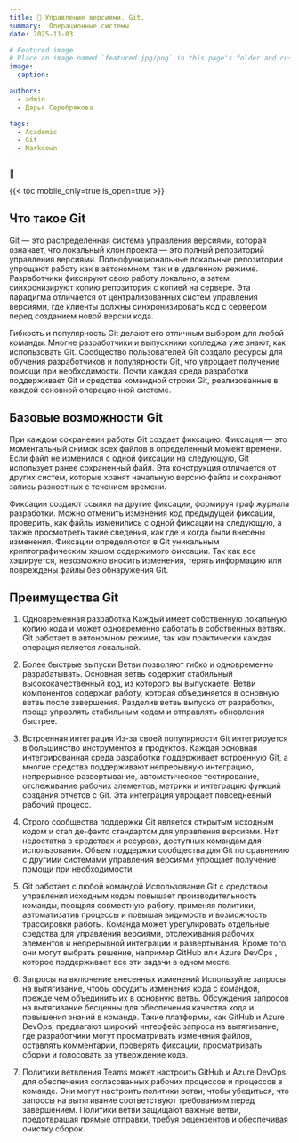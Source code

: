 ```yaml
---
title: 🎉 Управление версиями. Git.
summary:  Операционные системы
date: 2025-11-03

# Featured image
# Place an image named `featured.jpg/png` in this page's folder and customize its options here.
image:
  caption: 

authors:
  - admin
  - Дарья Серебрякова

tags:
  - Academic
  - Git
  - Markdown
---
```

👋

{{< toc mobile_only=true is_open=true >}}

## Что такое Git

Git — это распределенная система управления версиями, которая означает, что локальный клон проекта — это полный репозиторий управления версиями. Полнофункциональные локальные репозитории упрощают работу как в автономном, так и в удаленном режиме. Разработчики фиксируют свою работу локально, а затем синхронизируют копию репозитория с копией на сервере. Эта парадигма отличается от централизованных систем управления версиями, где клиенты должны синхронизировать код с сервером перед созданием новой версии кода.

Гибкость и популярность Git делают его отличным выбором для любой команды. Многие разработчики и выпускники колледжа уже знают, как использовать Git. Сообщество пользователей Git создало ресурсы для обучения разработчиков и популярности Git, что упрощает получение помощи при необходимости. Почти каждая среда разработки поддерживает Git и средства командной строки Git, реализованные в каждой основной операционной системе.

[//]: # ([![The template is mobile first with a responsive design to ensure that your site looks stunning on every device.]&#40;https://raw.githubusercontent.com/wowchemy/wowchemy-hugo-modules/main/starters/academic/preview.png&#41;]&#40;https://hugoblox.com&#41;)

## Базовые возможности Git

При каждом сохранении работы Git создает фиксацию. Фиксация — это моментальный снимок всех файлов в определенный момент времени. Если файл не изменился с одной фиксации на следующую, Git использует ранее сохраненный файл. Эта конструкция отличается от других систем, которые хранят начальную версию файла и сохраняют запись разностных с течением времени.

Фиксации создают ссылки на другие фиксации, формируя граф журнала разработки. Можно отменить изменения код предыдущей фиксации, проверить, как файлы изменились с одной фиксации на следующую, а также просмотреть такие сведения, как где и когда были внесены изменения. Фиксации определяются в Git уникальным криптографическим хэшом содержимого фиксации. Так как все хэшируется, невозможно вносить изменения, терять информацию или повреждены файлы без обнаружения Git.

## Преимущества Git

1. Одновременная разработка
Каждый имеет собственную локальную копию кода и может одновременно работать в собственных ветвях. Git работает в автономном режиме, так как практически каждая операция является локальной.

2. Более быстрые выпуски
Ветви позволяют гибко и одновременно разрабатывать. Основная ветвь содержит стабильный высококачественный код, из которого вы выпускаете. Ветви компонентов содержат работу, которая объединяется в основную ветвь после завершения. Разделив ветвь выпуска от разработки, проще управлять стабильным кодом и отправлять обновления быстрее.

3. Встроенная интеграция
Из-за своей популярности Git интегрируется в большинство инструментов и продуктов. Каждая основная интегрированная среда разработки поддерживает встроенную Git, а многие средства поддерживают непрерывную интеграцию, непрерывное развертывание, автоматическое тестирование, отслеживание рабочих элементов, метрики и интеграцию функций создания отчетов с Git. Эта интеграция упрощает повседневный рабочий процесс.

4. Строго сообщества поддержки
Git является открытым исходным кодом и стал де-факто стандартом для управления версиями. Нет недостатка в средствах и ресурсах, доступных командам для использования. Объем поддержки сообщества для Git по сравнению с другими системами управления версиями упрощает получение помощи при необходимости.

5. Git работает с любой командой
Использование Git с средством управления исходным кодом повышает производительность команды, поощряя совместную работу, применяя политики, автоматизатив процессы и повышая видимость и возможность трассировки работы. Команда может урегулировать отдельные средства для управления версиями, отслеживания рабочих элементов и непрерывной интеграции и развертывания. Кроме того, они могут выбрать решение, например GitHub или Azure DevOps , которое поддерживает все эти задачи в одном месте.

6. Запросы на включение внесенных изменений
Используйте запросы на вытягивание, чтобы обсудить изменения кода с командой, прежде чем объединить их в основную ветвь. Обсуждения запросов на вытягивание бесценны для обеспечения качества кода и повышения знаний в команде. Такие платформы, как GitHub и Azure DevOps, предлагают широкий интерфейс запроса на вытягивание, где разработчики могут просматривать изменения файлов, оставлять комментарии, проверять фиксации, просматривать сборки и голосовать за утверждение кода.

7. Политики ветвления
Teams может настроить GitHub и Azure DevOps для обеспечения согласованных рабочих процессов и процессов в команде. Они могут настроить политики ветви, чтобы убедиться, что запросы на вытягивание соответствуют требованиям перед завершением. Политики ветви защищают важные ветви, предотвращая прямые отправки, требуя рецензентов и обеспечивая очистку сборок.


